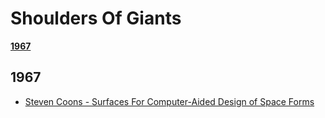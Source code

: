 
Shoulders Of Giants
======
[**1967**](https://github.com/GeorgeAdamon/ModernComputerGraphicsResources/blob/master/Categories/ShouldersOfGiants.md#1967)

## 1967
* [Steven Coons - Surfaces For Computer-Aided Design of Space Forms](http://publications.csail.mit.edu/lcs/pubs/pdf/MIT-LCS-TR-041.pdf)
